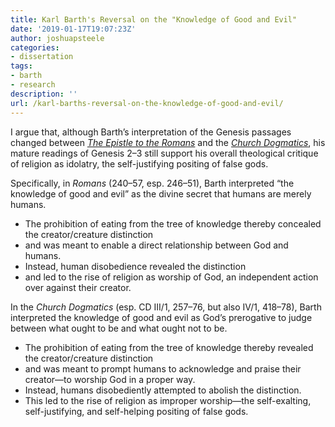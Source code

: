 ```yaml
---
title: Karl Barth's Reversal on the "Knowledge of Good and Evil"
date: '2019-01-17T19:07:23Z'
author: joshuapsteele
categories:
- dissertation
tags:
- barth
- research
description: ''
url: /karl-barths-reversal-on-the-knowledge-of-good-and-evil/
---
```

I argue that, although Barth’s interpretation of the Genesis passages changed between [*The Epistle to the Romans*](https://amzn.to/2SVxH69) and the [*Church Dogmatics*](https://www.logos.com/product/5758/barths-church-dogmatics), his mature readings of Genesis 2–3 still support his overall theological critique of religion as idolatry, the self-justifying positing of false gods.

Specifically, in *Romans* (240–57, esp. 246–51), Barth interpreted “the knowledge of good and evil” as the divine secret that humans are merely humans.

- The prohibition of eating from the tree of knowledge thereby concealed the creator/creature distinction
- and was meant to enable a direct relationship between God and humans.
- Instead, human disobedience revealed the distinction
- and led to the rise of religion as worship of God, an independent action over against their creator.

In the *Church Dogmatics* (esp. CD III/1, 257–76, but also IV/1, 418–78), Barth interpreted the knowledge of good and evil as God’s prerogative to judge between what ought to be and what ought not to be.

- The prohibition of eating from the tree of knowledge thereby revealed the creator/creature distinction
- and was meant to prompt humans to acknowledge and praise their creator—to worship God in a proper way.
- Instead, humans disobediently attempted to abolish the distinction.
- This led to the rise of religion as improper worship—the self-exalting, self-justifying, and self-helping positing of false gods.